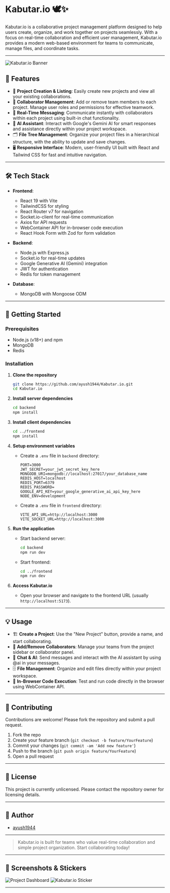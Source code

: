 # Kabutar.io 🕊️✨

Kabutar.io is a collaborative project management platform designed to help users create, organize, and work together on projects seamlessly. With a focus on real-time collaboration and efficient user management, Kabutar.io provides a modern web-based environment for teams to communicate, manage files, and coordinate tasks.

---

![Kabutar.io Banner](assets/dashboard.png)

## 🎯 Features

- 📝 **Project Creation & Listing**: Easily create new projects and view all your existing collaborations.
- 👥 **Collaborator Management**: Add or remove team members to each project. Manage user roles and permissions for effective teamwork.
- 💬 **Real-Time Messaging**: Communicate instantly with collaborators within each project using built-in chat functionality.
- 🤖 **AI Assistant**: Interact with Google's Gemini AI for smart responses and assistance directly within your project workspace.
- 🗂️ **File Tree Management**: Organize your project files in a hierarchical structure, with the ability to update and save changes.
- 🖥️ **Responsive Interface**: Modern, user-friendly UI built with React and Tailwind CSS for fast and intuitive navigation.

---

## 🛠️ Tech Stack

- **Frontend**: 
  - React 19 with Vite
  - TailwindCSS for styling
  - React Router v7 for navigation
  - Socket.io-client for real-time communication
  - Axios for API requests
  - WebContainer API for in-browser code execution
  - React Hook Form with Zod for form validation

- **Backend**: 
  - Node.js with Express.js
  - Socket.io for real-time updates
  - Google Generative AI (Gemini) integration
  - JWT for authentication
  - Redis for token management

- **Database**: 
  - MongoDB with Mongoose ODM

---

## 🚀 Getting Started

### Prerequisites

- Node.js (v18+) and npm
- MongoDB
- Redis

### Installation

1. **Clone the repository**
   ```bash
   git clone https://github.com/ayush1944/Kabutar.io.git
   cd Kabutar.io
   ```

2. **Install server dependencies**
   ```bash
   cd backend
   npm install
   ```

3. **Install client dependencies**
   ```bash
   cd ../frontend
   npm install
   ```

4. **Setup environment variables**
   - Create a `.env` file in `backend` directory:
     ```
     PORT=3000
     JWT_SECRET=your_jwt_secret_key_here
     MONGODB_URI=mongodb://localhost:27017/your_database_name
     REDIS_HOST=localhost
     REDIS_PORT=6379
     REDIS_PASSWORD=
     GOOGLE_API_KEY=your_google_generative_ai_api_key_here
     NODE_ENV=development
     ```
   - Create a `.env` file in `frontend` directory:
     ```
     VITE_API_URL=http://localhost:3000
     VITE_SOCKET_URL=http://localhost:3000
     ```

5. **Run the application**
   - Start backend server:
     ```bash
     cd backend
     npm run dev
     ```
   - Start frontend:
     ```bash
     cd ../frontend
     npm run dev
     ```

6. **Access Kabutar.io**
   - Open your browser and navigate to the frontend URL (usually `http://localhost:5173`).

---

## 💡 Usage

- 🏗️ **Create a Project**: Use the "New Project" button, provide a name, and start collaborating.
- 👤 **Add/Remove Collaborators**: Manage your teams from the project sidebar or collaborator panel.
- 💬 **Chat & AI**: Send messages and interact with the AI assistant by using @ai in your messages.
- 🗄️ **File Management**: Organize and edit files directly within your project workspace.
- 🧪 **In-Browser Code Execution**: Test and run code directly in the browser using WebContainer API.

---

## 🤝 Contributing

Contributions are welcome! Please fork the repository and submit a pull request.

1. Fork the repo
2. Create your feature branch (`git checkout -b feature/YourFeature`)
3. Commit your changes (`git commit -am 'Add new feature'`)
4. Push to the branch (`git push origin feature/YourFeature`)
5. Open a pull request

---

## 📜 License

This project is currently unlicensed. Please contact the repository owner for licensing details.

---

## 👤 Author

- [ayush1944](https://github.com/ayush1944)

---

> Kabutar.io is built for teams who value real-time collaboration and simple project organization. Start collaborating today!

---

## 📸 Screenshots & Stickers

![Project Dashboard](assets/dashboard.png)
![Kabutar.io Sticker](assets/image.png) 

---
